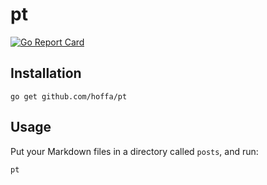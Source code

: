# pt

[![Go Report Card](https://goreportcard.com/badge/github.com/hoffa/pt)](https://goreportcard.com/report/github.com/hoffa/pt)

## Installation

```shell
go get github.com/hoffa/pt
```

## Usage

Put your Markdown files in a directory called `posts`, and run:

```shell
pt
```
